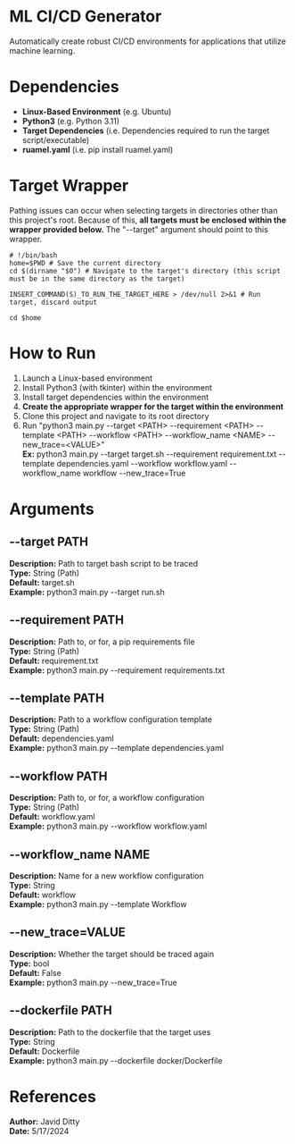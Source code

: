 # ML CI/CD Generator
Automatically create robust CI/CD environments for applications that utilize machine learning.

# Dependencies
- **Linux-Based Environment** (e.g. Ubuntu)
- **Python3** (e.g. Python 3.11)
- **Target Dependencies** (i.e. Dependencies required to run the target script/executable)
- **ruamel.yaml** (i.e. pip install ruamel.yaml)

# Target Wrapper
Pathing issues can occur when selecting targets in directories other than this project's root. Because of this, **all targets must be enclosed within the wrapper provided below.** The "--target" argument should point to this wrapper.

```
# !/bin/bash
home=$PWD # Save the current directory
cd $(dirname "$0") # Navigate to the target's directory (this script must be in the same directory as the target)

INSERT_COMMAND(S)_TO_RUN_THE_TARGET_HERE > /dev/null 2>&1 # Run target, discard output

cd $home
```

# How to Run
1. Launch a Linux-based environment
2. Install Python3 (with tkinter) within the environment 
3. Install target dependencies within the environment
4. **Create the appropriate wrapper for the target within the environment**
5. Clone this project and navigate to its root directory
6. Run "python3 main.py --target \<PATH\> --requirement \<PATH\> --template \<PATH\> --workflow \<PATH\> --workflow_name \<NAME\> --new_trace=\<VALUE\>"\
**Ex:** python3 main.py --target target.sh --requirement requirement.txt --template dependencies.yaml --workflow workflow.yaml --workflow_name workflow --new_trace=True

# Arguments
## --target PATH
**Description:** Path to target bash script to be traced\
**Type:** String (Path)\
**Default:** target.sh\
**Example:** python3 main.py --target run.sh

## --requirement PATH
**Description:** Path to, or for, a pip requirements file\
**Type:** String (Path)\
**Default:** requirement.txt\
**Example:** python3 main.py --requirement requirements.txt

## --template PATH
**Description:** Path to a workflow configuration template\
**Type:** String (Path)\
**Default:** dependencies.yaml\
**Example:** python3 main.py --template dependencies.yaml

## --workflow PATH
**Description:** Path to, or for, a workflow configuration\
**Type:** String (Path)\
**Default:** workflow.yaml\
**Example:** python3 main.py --workflow workflow.yaml

## --workflow_name NAME
**Description:** Name for a new workflow configuration\
**Type:** String\
**Default:** workflow\
**Example:** python3 main.py --template Workflow

## --new_trace=VALUE
**Description:** Whether the target should be traced again\
**Type:** bool\
**Default:** False\
**Example:** python3 main.py --new_trace=True

## --dockerfile PATH
**Description:** Path to the dockerfile that the target uses\
**Type:** String\
**Default:** Dockerfile\
**Example:** python3 main.py --dockerfile docker/Dockerfile

# References
**Author:** Javid Ditty\
**Date:** 5/17/2024